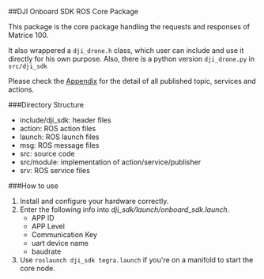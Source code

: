 ##DJI Onboard SDK ROS Core Package

This package is the core package handling the requests and responses of Matrice 100.

It also wrappered a `dji_drone.h` class, which user can include and use it directly for his own purpose.
Also, there is a python version `dji_drone.py` in `src/dji_sdk`

Please check the [Appendix](../dji_sdk_doc/Appendix.md) for the detail of all published topic, services and actions.

###Directory Structure
* include/dji_sdk: header files
* action: ROS action files
* launch: ROS launch files
* msg: ROS message files
* src: source code
* src/module: implementation of action/service/publisher
* srv: ROS service files

###How to use
1. Install and configure your hardware correctly.
2. Enter the following info into *dji_sdk/launch/onboard_sdk.launch*.
	* APP ID
	* APP Level
	* Communication Key
	* uart device name
	* baudrate
3. Use `roslaunch dji_sdk tegra.launch` if you're on a manifold to start the core node.

